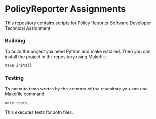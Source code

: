 # PolicyReporter Assignments

This repository contains scripts for Policy Reporter Software Developer Technical Assignment

### Building

To build the project you need Python and make installed. Then you can install the project in the repository using Makefile:
```
make install
```

### Testing

To execute tests written by the creators of the repository you can use Makefile command:
```
make tests
```
This executes tests for both files.
